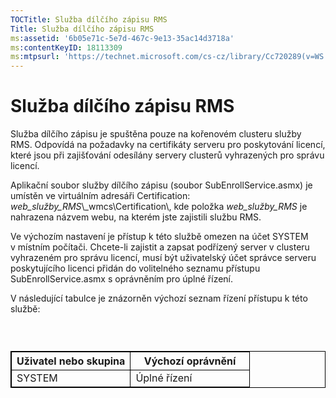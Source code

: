 ```yaml
---
TOCTitle: Služba dílčího zápisu RMS
Title: Služba dílčího zápisu RMS
ms:assetid: '6b05e71c-5e7d-467c-9e13-35ac14d3718a'
ms:contentKeyID: 18113309
ms:mtpsurl: 'https://technet.microsoft.com/cs-cz/library/Cc720289(v=WS.10)'
---
```


Služba dílčího zápisu RMS
=========================

Služba dílčího zápisu je spuštěna pouze na kořenovém clusteru služby RMS. Odpovídá na požadavky na certifikáty serveru pro poskytování licencí, které jsou při zajišťování odesílány servery clusterů vyhrazených pro správu licencí.

Aplikační soubor služby dílčího zápisu (soubor SubEnrollService.asmx) je umístěn ve virtuálním adresáři Certification: *web\_služby\_RMS*\\\_wmcs\\Certification\\, kde položka *web\_služby\_RMS* je nahrazena názvem webu, na kterém jste zajistili službu RMS.

Ve výchozím nastavení je přístup k této službě omezen na účet SYSTEM v místním počítači. Chcete-li zajistit a zapsat podřízený server v clusteru vyhrazeném pro správu licencí, musí být uživatelský účet správce serveru poskytujícího licenci přidán do volitelného seznamu přístupu SubEnrollService.asmx s oprávněním pro úplné řízení.

V následující tabulce je znázorněn výchozí seznam řízení přístupu k této službě:

###  

 
<table style="border:1px solid black;">
<colgroup>
<col width="50%" />
<col width="50%" />
</colgroup>
<thead>
<tr class="header">
<th style="border:1px solid black;" >Uživatel nebo skupina</th>
<th style="border:1px solid black;" >Výchozí oprávnění</th>
</tr>
</thead>
<tbody>
<tr class="odd">
<td style="border:1px solid black;">SYSTEM</td>
<td style="border:1px solid black;">Úplné řízení</td>
</tr>
</tbody>
</table>
